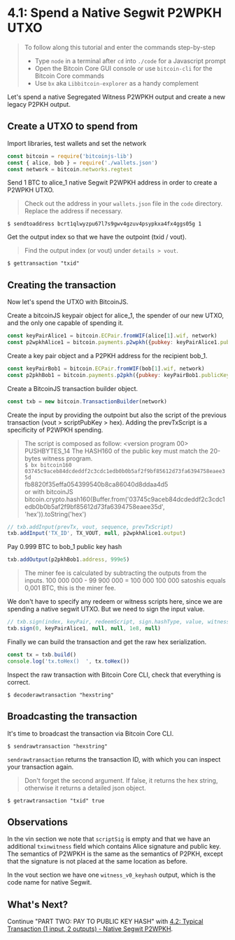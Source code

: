 # 4.1: Spend a Native Segwit P2WPKH UTXO

> To follow along this tutorial and enter the commands step-by-step
> * Type `node` in a terminal after `cd` into `./code` for a Javascript prompt
> * Open the Bitcoin Core GUI console or use `bitcoin-cli` for the Bitcoin Core commands
> * Use `bx` aka `Libbitcoin-explorer` as a handy complement 


Let's spend a native Segregated Witness P2WPKH output and create a new legacy P2PKH output.


## Create a UTXO to spend from
 
Import libraries, test wallets and set the network
```javascript
const bitcoin = require('bitcoinjs-lib')
const { alice, bob } = require('./wallets.json')
const network = bitcoin.networks.regtest
```

Send 1 BTC to alice_1 native Segwit P2WPKH address in order to create a P2WPKH UTXO.
> Check out the address in your `wallets.json` file in the `code` directory. Replace the address if necessary.
```
$ sendtoaddress bcrt1qlwyzpu67l7s9gwv4gzuv4psypkxa4fx4ggs05g 1
```

Get the output index so that we have the outpoint (txid / vout).
> Find the output index (or vout) under `details > vout`.
```
$ gettransaction "txid"
```


## Creating the transaction

Now let's spend the UTXO with BitcoinJS.

Create a bitcoinJS keypair object for alice_1, the spender of our new UTXO, and the only one capable of spending it. 
```javascript
const keyPairAlice1 = bitcoin.ECPair.fromWIF(alice[1].wif, network)
const p2wpkhAlice1 = bitcoin.payments.p2wpkh({pubkey: keyPairAlice1.publicKey, network})
```

Create a key pair object and a P2PKH address for the recipient bob_1.
```javascript
const keyPairBob1 = bitcoin.ECPair.fromWIF(bob[1].wif, network)
const p2pkhBob1 = bitcoin.payments.p2pkh({pubkey: keyPairBob1.publicKey, network})
```

Create a BitcoinJS transaction builder object.
```javascript
const txb = new bitcoin.TransactionBuilder(network)
```

Create the input by providing the outpoint but also the script of the previous transaction (vout > scriptPubKey > hex).
Adding the prevTxScript is a specificity of P2WPKH spending.
> The script is composed as follow: <version program 00> PUSHBYTES_14 <witness program>
> The HASH160 of the public key must match the 20-bytes witness program. <br/>
> `$ bx bitcoin160 03745c9aceb84dcdeddf2c3cdc1edb0b0b5af2f9bf85612d73fa6394758eaee35d` <br/>
> fb8820f35effa054399540b8ca86040d8ddaa4d5 <br/>
> or with bitcoinJS
> bitcoin.crypto.hash160(Buffer.from('03745c9aceb84dcdeddf2c3cdc1edb0b0b5af2f9bf85612d73fa6394758eaee35d', 'hex')).toString('hex')
```javascript
// txb.addInput(prevTx, vout, sequence, prevTxScript)
txb.addInput('TX_ID', TX_VOUT, null, p2wpkhAlice1.output) 
```

Pay 0.999 BTC to bob_1 public key hash
```javascript
txb.addOutput(p2pkhBob1.address, 999e5)
```

> The miner fee is calculated by subtracting the outputs from the inputs.
> 100 000 000 - 99 900 000 = 100 000
> 100 000 satoshis equals 0,001 BTC, this is the miner fee.

We don't have to specify any redeem or witness scripts here, since we are spending a native segwit UTXO.
But we need to sign the input value.
```javascript
// txb.sign(index, keyPair, redeemScript, sign.hashType, value, witnessScript)
txb.sign(0, keyPairAlice1, null, null, 1e8, null)
```

Finally we can build the transaction and get the raw hex serialization.
```javascript
const tx = txb.build()
console.log('tx.toHex()  ', tx.toHex())
```

Inspect the raw transaction with Bitcoin Core CLI, check that everything is correct.
```
$ decoderawtransaction "hexstring"
```


## Broadcasting the transaction

It's time to broadcast the transaction via Bitcoin Core CLI.
```
$ sendrawtransaction "hexstring"
```

`sendrawtransaction` returns the transaction ID, with which you can inspect your transaction again.
> Don't forget the second argument. If false, it returns the hex string, otherwise it returns a detailed json object.
```
$ getrawtransaction "txid" true
```


## Observations

In the vin section we note that `scriptSig` is empty and that we have an additional `txinwitness` field which contains 
Alice signature and public key. The semantics of P2WPKH is the same as the semantics of P2PKH, except that the signature 
is not placed at the same location as before.

In the vout section we have one `witness_v0_keyhash` output, which is the code name for native Segwit.


## What's Next?

Continue "PART TWO: PAY TO PUBLIC KEY HASH" with [4.2: Typical Transaction (1 input, 2 outputs) - Native Segwit P2WPKH](04_2_P2WPKH_Typical_Tx_1_2.md).
